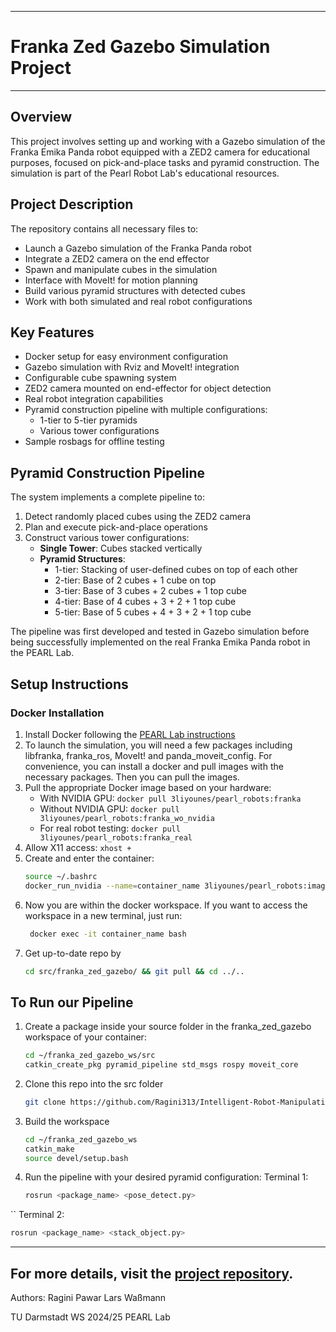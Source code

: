 -----------
# Franka Zed Gazebo Simulation Project
----------


## Overview
This project involves setting up and working with a Gazebo simulation of the Franka Emika Panda robot equipped with a ZED2 camera for educational purposes, focused on pick-and-place tasks and pyramid construction. The simulation is part of the Pearl Robot Lab's educational resources.

## Project Description
The repository contains all necessary files to:
- Launch a Gazebo simulation of the Franka Panda robot
- Integrate a ZED2 camera on the end effector
- Spawn and manipulate cubes in the simulation
- Interface with MoveIt! for motion planning
- Build various pyramid structures with detected cubes
- Work with both simulated and real robot configurations

## Key Features
- Docker setup for easy environment configuration
- Gazebo simulation with Rviz and MoveIt! integration
- Configurable cube spawning system
- ZED2 camera mounted on end-effector for object detection
- Real robot integration capabilities
- Pyramid construction pipeline with multiple configurations:
  - 1-tier to 5-tier pyramids
  - Various tower configurations
- Sample rosbags for offline testing

## Pyramid Construction Pipeline
The system implements a complete pipeline to:
1. Detect randomly placed cubes using the ZED2 camera
2. Plan and execute pick-and-place operations
3. Construct various tower configurations:
   - **Single Tower**: Cubes stacked vertically
   - **Pyramid Structures**:
     - 1-tier: Stacking of user-defined cubes on top of each other
     - 2-tier: Base of 2 cubes + 1 cube on top
     - 3-tier: Base of 3 cubes + 2 cubes + 1 top cube
     - 4-tier: Base of 4 cubes + 3 + 2 + 1 top cube
     - 5-tier: Base of 5 cubes + 4 + 3 + 2 + 1 top cube

The pipeline was first developed and tested in Gazebo simulation before being successfully implemented on the real Franka Emika Panda robot in the PEARL Lab.

## Setup Instructions

### Docker Installation
1. Install Docker following the [PEARL Lab instructions](https://github.com/pearl-robot-lab/Docker_env)
2. To launch the simulation, you will need a few packages including libfranka, franka_ros, MoveIt! and panda_moveit_config. For convenience, you can install a docker and pull images with the necessary packages.
Then you can pull the images.
3. Pull the appropriate Docker image based on your hardware:
   - With NVIDIA GPU: `docker pull 3liyounes/pearl_robots:franka`
   - Without NVIDIA GPU: `docker pull 3liyounes/pearl_robots:franka_wo_nvidia`
   - For real robot testing: `docker pull 3liyounes/pearl_robots:franka_real`
4. Allow X11 access: `xhost +`
5. Create and enter the container:
   ```bash
   source ~/.bashrc
   docker_run_nvidia --name=container_name 3liyounes/pearl_robots:image_name bash
6. Now you are within the docker workspace. If you want to access the workspace in a new terminal, just run:
   ```bash
    docker exec -it container_name bash
7. Get up-to-date repo by
    ```bash
    cd src/franka_zed_gazebo/ && git pull && cd ../..


## To Run our Pipeline
1. Create a package inside your source folder in the franka_zed_gazebo workspace of your container:
   ```bash
   cd ~/franka_zed_gazebo_ws/src
   catkin_create_pkg pyramid_pipeline std_msgs rospy moveit_core
2. Clone this repo into the src folder
   ```bash
   git clone https://github.com/Ragini313/Intelligent-Robot-Manipulation-.git src_LRSY
3. Build the workspace
   ```bash
   cd ~/franka_zed_gazebo_ws
   catkin_make
   source devel/setup.bash
4. Run the pipeline with your desired pyramid configuration:
   Terminal 1:
   ```bash
   rosrun <package_name> <pose_detect.py>
``
   Terminal 2:
   ```bash
   rosrun <package_name> <stack_object.py>
```


----------------------------
For more details, visit the [project repository](https://github.com/pearl-robot-lab/franka_zed_gazebo).
-----------------------------



Authors:
Ragini Pawar
Lars Waßmann

TU Darmstadt WS 2024/25
PEARL Lab
